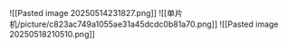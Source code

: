 ![[Pasted image 20250514231827.png]]
![[单片机/picture/c823ac749a1055ae31a45dcdc0b81a70.png]]
![[Pasted image 20250518210510.png]]